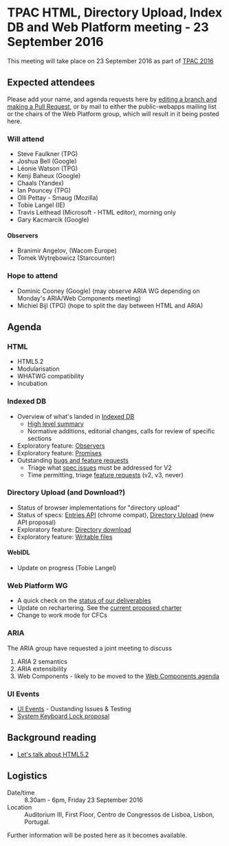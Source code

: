 # TPAC HTML, Directory Upload, Index DB and Web Platform meeting - 23 September 2016

This meeting will take place on 23 September 2016 as part of [TPAC 2016](https://www.w3.org/2016/09/TPAC/)

## Expected attendees

Please add your name, and agenda requests here by [editing a branch and making a Pull Request](https://github.com/w3c/WebPlatformWG/edit/gh-pages/meetings/16-09-23TPAC-4.md), or by mail to either the public-webapps mailing list or the chairs of the Web Platform group, which will result in it being posted here.

### Will attend

* Steve Faulkner (TPG)
* Joshua Bell (Google)
* Léonie Watson (TPG)
* Kenji Baheux (Google)
* Chaals (Yandex)
* Ian Pouncey (TPG)
* Olli Pettay - Smaug (Mozilla)
* Tobie Langel (IE)
* Travis Leithead (Microsoft - HTML editor), morning only
* Gary Kacmarcik (Google)

#### Observers
* Branimir Angelov,  (Wacom Europe)
* Tomek Wytrębowicz (Starcounter)

### Hope to attend

* Dominic Cooney (Google) (may observe ARIA WG depending on Monday's ARIA/Web Components meeting)
* Michiel Bijl (TPG) (hope to split the day between HTML and ARIA)

## Agenda
### HTML

* HTML5.2
 * Modularisation
 * WHATWG compatibility
 * Incubation

### Indexed DB

* Overview of what's landed in [Indexed DB](https://w3c.github.io/IndexedDB/#revision-history)
   * [High level summary](https://w3c.github.io/IndexedDB/#revision-history)
   * Normative additions, editorial changes, calls for review of specific sections
* Exploratory feature: [Observers](https://github.com/wicg/indexed-db-observers)
* Exploratory feature: [Promises](https://github.com/inexorabletash/indexeddb-promises)
* Outstanding [bugs and feature requests](https://github.com/w3c/IndexedDB/issues)
   * Triage what [spec issues](https://github.com/w3c/IndexedDB/issues?q=is%3Aissue+is%3Aopen+label%3A%22spec+issue%22) must be addressed for V2
   * Time permitting, triage [feature requests](https://github.com/w3c/IndexedDB/issues?q=is%3Aissue+is%3Aopen+label%3A%22feature+request%22) (v2, v3, never)

### Directory Upload (and Download?)

* Status of browser implementations for "directory upload"
* Status of specs: [Entries API](https://wicg.github.io/entries-api/) (chrome compat), [Directory Upload](https://wicg.github.io/directory-upload/proposal.html) (new API proposal)
* Exploratory feature: [Directory download](https://github.com/drufball/directory-download)
* Exploratory feature: [Writable files](https://github.com/wicg/writable-files)

#### WebIDL

* Update on progress (Tobie Langel)

### Web Platform WG

* A quick check on the [status of our deliverables](https://www.w3.org/WebPlatform/WG/PubStatus)
* Update on rechartering. See the [current proposed charter](http://w3c.github.io/charter-html/group-charter.html)
* Change to work mode for CFCs

### ARIA

The ARIA group have requested a joint meeting to discuss
1. ARIA 2 semantics
2. ARIA extensibility
3. Web Components - likely to be moved to the [Web Components agenda](https://github.com/w3c/WebPlatformWG/blob/gh-pages/meetings/16-09-19TPAC-1.md)

### UI Events

* [UI Events](https://w3c.github.io/uievents/) - Oustanding Issues & Testing
* [System Keyboard Lock proposal](https://github.com/jondahlke/system-keyboard-lock/blob/master/EXPLAINER.md)

## Background reading

* [Let's talk about HTML5.2](https://github.com/w3c/WebPlatformWG/blob/gh-pages/posts/lets-talk-about-html52.md)

## Logistics

<dl>
  <dt>Date/time</dt>
  <dd>8.30am - 6pm, Friday 23 September 2016</dd>
  <dt>Location</dt>
  <dd>Auditorium III, First Floor, Centro de Congressos de Lisboa, Lisbon, Portugal.</dd>
</dl>

Further information will be posted here as it becomes available.
